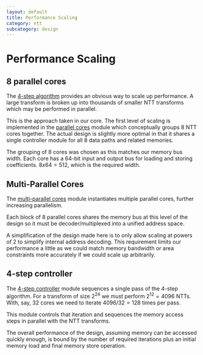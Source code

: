 ```yaml
---
layout: default
title: Performance Scaling
category: ntt
subcategory: design
---
```


# Performance Scaling

## 8 parallel cores

The [4-step algorithm](ntt-4step.html) provides an obvious way to scale up performance.
A large transform is broken up into thousands of smaller NTT transforms which may be
performed in parallel.

This is the approach taken in our core.  The first level of scaling is implemented in the
[parallel cores](https://github.com/fyquah/hardcaml_zprize/blob/master/libs/hardcaml_ntt/src/parallel_cores.ml)
module which conceptually groups 8 NTT cores together.  The actual design is slightly more
optimal in that it shares a single controller module for all 8 data paths and related memories.

The grouping of 8 cores was chosen as this matches our memory bus width.  Each core has a 64-bit
input and output bus for loading and storing coefficients.  $8 x 64 = 512$, which is the required
width.

## Multi-Parallel Cores

The [multi-parallel cores](https://github.com/fyquah/hardcaml_zprize/blob/master/libs/hardcaml_ntt/src/multi_parallel_cores.ml)
module instantiates multiple parallel cores, further increasing parallelism.

Each block of 8 parallel cores shares the memory bus at this level of the design so it must be
decoder/multiplexed into a unified address space.

A simplification of the design made here is to only allow scaling at powers of 2 to simplify
internal address decoding.  This requirement limits our performance a little as we could
match memory bandwidth or area constraints more accurately if we could scale up arbitrarily.

## 4-step controller

The [4-step controller](https://github.com/fyquah/hardcaml_zprize/blob/master/libs/hardcaml_ntt/src/four_step_controller.ml)
module sequences a single pass of the 4-step algorithm.  For a transform of size $2^24$ we
must perform $2^12 = 4096$ NTTs.  With, say, 32 cores we need to iterate $4096/32 = 128$ times
per pass.

This module controls that iteration and sequences the memory access steps in parallel with the
NTT transforms.

The overall performance of the design, assuming memory can be accessed quickly enough, is bound
by the number of required iterations plus an initial memory load and final memory store operation.

